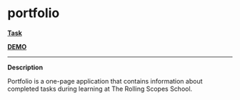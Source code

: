 # portfolio

**[Task](https://github.com/rolling-scopes-school/tasks/blob/master/tasks/Portfolio.md)**

**[DEMO](https://leonidshatilo-portfolio.netlify.app/)**

---

**Description**

Portfolio is a one-page application that contains information about completed tasks during learning at The Rolling Scopes School.

